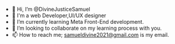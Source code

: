 - 👋 Hi, I’m @DivineJusticeSamuel
- 👀 I'm a web Developer,UI/UX designer 
- 🌱 I’m currently learning Meta Front-End development.
- 💞️ I’m looking to collaborate on my learning process with you.
- 📫 How to reach me; samueldivine2021@gmail.com is my email.

<!---
Deejhaysam/web-hub is a ✨ special ✨ repository because its `README.md` (this file) appears on your GitHub profile.
You can click the Preview link to take a look at your changes.
--->
